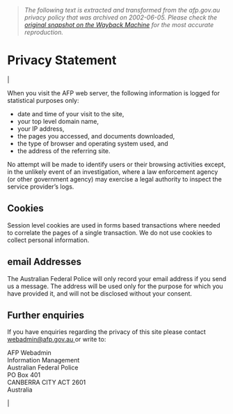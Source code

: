 > *The following text is extracted and transformed from the afp.gov.au privacy policy that was archived on 2002-06-05. Please check the [original snapshot on the Wayback Machine](https://web.archive.org/web/20020605032410id_/http%3A//www.afp.gov.au/page.asp%3Fref%3D/Site/Privacy.xml) for the most accurate reproduction.*

# Privacy Statement

| 

When you visit the AFP web server, the following information is logged for statistical purposes only: 

  * date and time of your visit to the site, 
  * your top level domain name, 
  * your IP address, 
  * the pages you accessed, and documents downloaded, 
  * the type of browser and operating system used, and 
  * the address of the referring site. 



No attempt will be made to identify users or their browsing activities except, in the unlikely event of an investigation, where a law enforcement agency (or other government agency) may exercise a legal authority to inspect the service provider’s logs. 

##  Cookies 

Session level cookies are used in forms based transactions where needed to correlate the pages of a single transaction. We do not use cookies to collect personal information. 

##  email Addresses 

The Australian Federal Police will only record your email address if you send us a message. The address will be used only for the purpose for which you have provided it, and will not be disclosed without your consent. 

## Further enquiries 

If you have enquiries regarding the privacy of this site please contact [webadmin@afp.gov.au ](mailto:webadmin@afp.gov.au) or write to: 

AFP Webadmin   
Information Management   
Australian Federal Police   
PO Box 401   
CANBERRA CITY ACT 2601   
Australia 

| 
